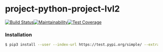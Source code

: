 # project-python-project-lvl2

[![Build Status](https://travis-ci.org/alexofechoes/python-project-lvl2.svg?branch=master)](https://travis-ci.org/alexofechoes/python-project-lvl2)[![Maintainability](https://api.codeclimate.com/v1/badges/2c4dd79cf807b39e106e/maintainability)](https://codeclimate.com/github/alexofechoes/python-project-lvl2/maintainability)[![Test Coverage](https://api.codeclimate.com/v1/badges/2c4dd79cf807b39e106e/test_coverage)](https://codeclimate.com/github/alexofechoes/python-project-lvl2/test_coverage)

### Installation
```bash
$ pip3 install --user --index-url https://test.pypi.org/simple/ --extra-index-url https://pypi.org/simple alexofechoes_gendiff
```